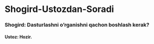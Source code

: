 # Shogird-Ustozdan-Soradi
### **Shogird**: Dasturlashni o’rganishni qachon boshlash kerak?
#### **Ustoz**: Hozir.
